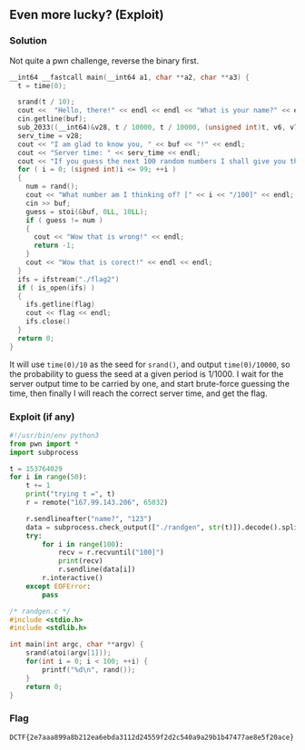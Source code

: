 ## Even more lucky? (Exploit)

### Solution

Not quite a pwn challenge, reverse the binary first.

```cpp
__int64 __fastcall main(__int64 a1, char **a2, char **a3) {
  t = time(0);

  srand(t / 10);
  cout <<  "Hello, there!" << endl << endl << "What is your name?" << endl;
  cin.getline(buf);
  sub_2033((__int64)&v28, t / 10000, t / 10000, (unsigned int)t, v6, v7);
  serv_time = v28;
  cout << "I am glad to know you, " << buf << "!" << endl;
  cout << "Server time: " << serv_time << endl;
  cout << "If you guess the next 100 random numbers I shall give you the flag!" << endl << endl;
  for ( i = 0; (signed int)i <= 99; ++i )
  {
    num = rand();
    cout << "What number am I thinking of? [" << i << "/100]" << endl;
    cin >> buf;
    guess = stoi(&buf, 0LL, 10LL);
    if ( guess != num )
    {
      cout << "Wow that is wrong!" << endl;
      return -1;
    }
    cout << "Wow that is corect!" << endl << endl;
  }
  ifs = ifstream("./flag2")
  if ( is_open(ifs) )
  {
    ifs.getline(flag)
    cout << flag << endl;
    ifs.close()
  }
  return 0;
}
```

It will use `time(0)/10` as the seed for `srand()`, and output `time(0)/10000`, so the probability to guess the seed at a given period is 1/1000. I wait for the server output time to be carried by one, and start brute-force guessing the time, then finally I will reach the correct server time, and get the flag.

### Exploit (if any)
```python
#!/usr/bin/env python3
from pwn import *
import subprocess

t = 153764029
for i in range(50):
    t += 1
    print("trying t =", t)
    r = remote("167.99.143.206", 65032)

    r.sendlineafter("name?", "123")
    data = subprocess.check_output(["./randgen", str(t)]).decode().split('\n')
    try:
        for i in range(100):
            recv = r.recvuntil("100]")
            print(recv)
            r.sendline(data[i])
        r.interactive()
    except EOFError:
        pass
```
```c
/* randgen.c */
#include <stdio.h>
#include <stdlib.h>

int main(int argc, char **argv) {
    srand(atoi(argv[1]));
    for(int i = 0; i < 100; ++i) {
        printf("%d\n", rand());
    }
    return 0;
}
```

### Flag
```
DCTF{2e7aaa899a8b212ea6ebda3112d24559f2d2c540a9a29b1b47477ae8e5f20ace}
```
